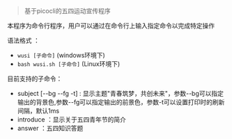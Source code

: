 >基于picocli的五四运动宣传程序

本程序为命令行程序，用户可以通过在命令行上输入指定命令以完成特定操作

语法格式 ：
* `wusi [子命令]` (windows环境下)
* `bash wusi.sh [子命令]` (Linux环境下)


目前支持的子命令：
* subject [--bg --fg -t] : 显示主题"青春筑梦，共创未来"，参数--bg可以指定输出的背景色,参数--fg可以指定输出的前景色，参数-t可以设置打印时的刷新间隔，默认1ms
* introduce ：显示关于五四青年节的简介
* answer ：五四知识答题